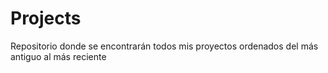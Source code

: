 # Projects
Repositorio donde se encontrarán todos mis proyectos ordenados del más antiguo al más reciente
